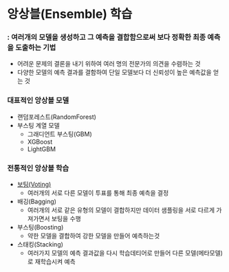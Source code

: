# 앙상블(Ensemble) 학습
### : 여러개의 모델을 생성하고 그 예측을 결합함으로써 보다 정확한 최종 예측을 도출하는 기법
- 어려운 문제의 결론을 내기 위하여 여러 명의 전문가의 의견을 수렴하는 것
- 다양한 모델의 예측 결과를 결함하여 단일 모델보다 더 신뢰성이 높은 예측값을 얻는 것
### 대표적인 앙상블 모델
- 랜덤포레스트(RandomForest)
- 부스팅 계열 모델
  - 그래디언트 부스팅(GBM)
  - XGBoost
  - LightGBM
### 전통적인 앙상블 학습
- [보팅(Voting)]()
  - 여러개의 서로 다른 모델이 투표를 통해 최종 예측을 결정
- 배깅(Bagging)
  - 여러개의 서로 같은 유형의 모델이 결합하지만 데이터 샘플링을 서로 다르게 가져가면서 보팅을 수행
- 부스팅(Boosting)
  - 약한 모델을 결합하여 강한 모델을 만들어 예측하는것
- 스태킹(Stacking)
  - 여러가지 모델의 예측 결과값을 다시 학습데티어로 만들어 다른 모델(메타모델)로 재학습시켜 예측
